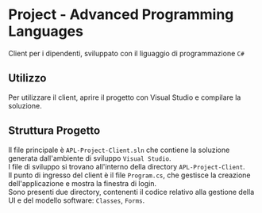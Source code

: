 # Project - Advanced Programming Languages
Client per i dipendenti, sviluppato con il liguaggio di programmazione `C#`

## Utilizzo
Per utilizzare il client, aprire il progetto con Visual Studio e compilare la soluzione.

## Struttura Progetto
Il file principale è `APL-Project-Client.sln` che contiene la soluzione generata dall'ambiente di sviluppo `Visual Studio`.<br>
I file di sviluppo si trovano all'interno della directory `APL-Project-Client`.<br>
Il punto di ingresso del client è il file `Program.cs`, che gestisce la creazione dell'applicazione e mostra la finestra di login.<br>
Sono presenti due directory, contenenti il codice relativo alla gestione della UI e del modello software: `Classes`, `Forms`.
